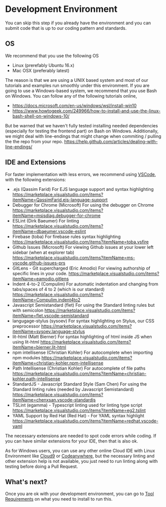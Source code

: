 # Development Environment

You can skip this step if you already have the environment and you can submit code that is up to our
coding pattern and standards.

## OS

We recommend that you use the following OS

- Linux (prerefably Ubuntu 16.x)
- Mac OSX (preferably latest)

The reason is that we are using a UNIX based system and most of our tutorials and examples
run smoothly under this environment. If you are going to use a Windows-based system,
we recommend that you use Bash on Windows. You can follow any of the following tutorials online,

- https://docs.microsoft.com/en-us/windows/wsl/install-win10
- https://www.howtogeek.com/249966/how-to-install-and-use-the-linux-bash-shell-on-windows-10/

But be warned that we haven't fully tested installing needed dependencies
(especially for testing the frontend part) on Bash on Windows. Additionally,
we might deal with line-endings that might change when commiting / pulling the the repo
from your repo. https://help.github.com/articles/dealing-with-line-endings/

## IDE and Extensions

For faster implementation with less errors, we recommend using [VSCode](https://code.visualstudio.com/), with the following extensions:
- .ejs (Qassim Farid) For EJS language support and syntax highlighting https://marketplace.visualstudio.com/items?itemName=QassimFarid.ejs-language-support
- Debugger for Chrome (Microsoft) For using the debugger on Chrome https://marketplace.visualstudio.com/items?itemName=msjsdiag.debugger-for-chrome
- ESLint (Dirk Baeumer) For linting https://marketplace.visualstudio.com/items?itemName=dbaeumer.vscode-eslint
- Firebase (toba) For firebase rules syntax highlighting https://marketplace.visualstudio.com/items?itemName=toba.vsfire
- Github Issues (Microsoft) For viewing Github issues at your lower left sidebar (when at explorer tab) https://marketplace.visualstudio.com/items?itemName=ms-vscode.github-issues-prs
- GitLens - Git supercharged (Eric Amodio) For viewing authorship of specific lines in your code. https://marketplace.visualstudio.com/items?itemName=eamodio.gitlens
- Indent 4-to-2 (Compulim) For automatic indentation and changing from tabs/spaces of 4 to 2 (which is our standard) https://marketplace.visualstudio.com/items?itemName=Compulim.indent4to2
- Javascript Semistandard (flet) For using the Standard linting rules but with semicolon https://marketplace.visualstudio.com/items?itemName=flet.vscode-semistandard
- langugage-stylus (sysoev) For syntax highlighting on Stylus, our CSS preprocessor https://marketplace.visualstudio.com/items?itemName=sysoev.language-stylus
- lit-html (Matt Bierner) For syntax highlighting of html inside JS when using lit-html https://marketplace.visualstudio.com/items?itemName=bierner.lit-html
- npm intellisense (Christian Kohler) For autocomplete when importing npm modules https://marketplace.visualstudio.com/items?itemName=christian-kohler.npm-intellisense
- Path Intellisense (Christian Kohler) For autocomplete of file paths https://marketplace.visualstudio.com/items?itemName=christian-kohler.path-intellisense
- StandardJS - Javascript Standard Style (Sam Chen) For using the Standard linting rules (needed by Javascript Semistandard) https://marketplace.visualstudio.com/items?itemName=chenxsan.vscode-standardjs
- TSLint (egamma) - Typescript linting used for linting type script https://marketplace.visualstudio.com/items?itemName=eg2.tslint
- YAML Support by Red Hat (Red Hat) - For YAML syntax highlight https://marketplace.visualstudio.com/items?itemName=redhat.vscode-yaml

The necessary extensions are needed to spot code errors while coding. If you can have similar extensions for your IDE, then that is also ok.

As for Windows users, you can use any other online Cloud IDE with Linux Environment like [Cloud9](https://c9.io) or [Codeanywhere](https://codeanywhere.com), but the necessary linting and other extension help is not available, you just need to run linting along with testing before doing a Pull Request.

## What's next?

Once you are ok with your development environment, you can go to [Tool Requirements](Requirements.md) on what you need to install to run this.
